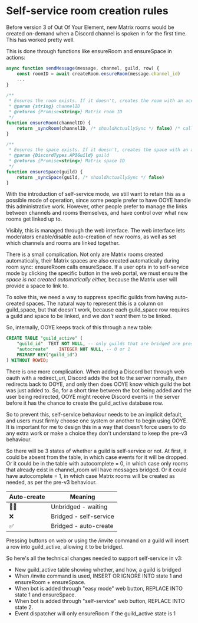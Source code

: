 # Self-service room creation rules

Before version 3 of Out Of Your Element, new Matrix rooms would be created on-demand when a Discord channel is spoken in for the first time. This has worked pretty well.

This is done through functions like ensureRoom and ensureSpace in actions:

```js
async function sendMessage(message, channel, guild, row) {
	const roomID = await createRoom.ensureRoom(message.channel_id)
	...
}

/**
 * Ensures the room exists. If it doesn't, creates the room with an accurate initial state.
 * @param {string} channelID
 * @returns {Promise<string>} Matrix room ID
 */
function ensureRoom(channelID) {
	return _syncRoom(channelID, /* shouldActuallySync */ false) /* calls ensureSpace */
}

/**
 * Ensures the space exists. If it doesn't, creates the space with an accurate initial state.
 * @param {DiscordTypes.APIGuild} guild
 * @returns {Promise<string>} Matrix space ID
 */
function ensureSpace(guild) {
	return _syncSpace(guild, /* shouldActuallySync */ false)
}
```

With the introduction of self-service mode, we still want to retain this as a possible mode of operation, since some people prefer to have OOYE handle this administrative work. However, other people prefer to manage the links between channels and rooms themselves, and have control over what new rooms get linked up to.

Visibly, this is managed through the web interface. The web interface lets moderators enable/disable auto-creation of new rooms, as well as set which channels and rooms are linked together.

There is a small complication. Not only are Matrix rooms created automatically, their Matrix spaces are also created automatically during room sync: ensureRoom calls ensureSpace. If a user opts in to self-service mode by clicking the specific button in the web portal, we must ensure the _space is not created automatically either,_ because the Matrix user will provide a space to link to.

To solve this, we need a way to suppress specific guilds from having auto-created spaces. The natural way to represent this is a column on guild_space, but that doesn't work, because each guild_space row requires a guild and space to be linked, and we _don't want_ them to be linked.

So, internally, OOYE keeps track of this through a new table:

```sql
CREATE TABLE "guild_active" (
	"guild_id"	TEXT NOT NULL, -- only guilds that are bridged are present in this table
	"autocreate"	INTEGER NOT NULL, -- 0 or 1
	PRIMARY KEY("guild_id")
) WITHOUT ROWID;
```

There is one more complication. When adding a Discord bot through web oauth with a redirect_uri, Discord adds the bot to the server normally, _then_ redirects back to OOYE, and only then does OOYE know which guild the bot was just added to. So, for a short time between the bot being added and the user being redirected, OOYE might receive Discord events in the server before it has the chance to create the guild_active database row.

So to prevent this, self-service behaviour needs to be an implicit default, and users must firmly choose one system or another to begin using OOYE. It is important for me to design this in a way that doesn't force users to do any extra work or make a choice they don't understand to keep the pre-v3 behaviour.

So there will be 3 states of whether a guild is self-service or not. At first, it could be absent from the table, in which case events for it will be dropped. Or it could be in the table with autocomplete = 0, in which case only rooms that already exist in channel_room will have messages bridged. Or it could have autocomplete = 1, in which case Matrix rooms will be created as needed, as per the pre-v3 behaviour.

| Auto-create | Meaning                  |
| --          | ------------             |
| 😶‍🌫️         | Unbridged - waiting      |
| ❌         | Bridged - self-service   |
| ✅         | Bridged - auto-create    |

Pressing buttons on web or using the /invite command on a guild will insert a row into guild_active, allowing it to be bridged.

So here's all the technical changes needed to support self-service in v3:

- New guild_active table showing whether, and how, a guild is bridged
- When /invite command is used, INSERT OR IGNORE INTO state 1 and ensureRoom + ensureSpace.
- When bot is added through "easy mode" web button, REPLACE INTO state 1 and ensureSpace.
- When bot is added through "self-service" web button, REPLACE INTO state 2.
- Event dispatcher will only ensureRoom if the guild_active state is 1
